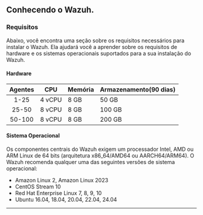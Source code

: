 ## Conhecendo o Wazuh.

### Requisitos

Abaixo, você encontra uma seção sobre os requisitos necessários para instalar o Wazuh. Ela ajudará você a aprender sobre os requisitos de hardware e os sistemas operacionais suportados para a sua instalação do Wazuh.


#### Hardware

| Agentes | CPU | Memória | Armazenamento(90 dias) |
| :-: | :-: | - | - |
| 1-25 | 4 vCPU | 8 GB | 50 GB |  
| 25-50 | 8 vCPU | 8 GB | 100 GB |
| 50-100 | 8 vCPU | 8 GB | 200 GB |

#### Sistema Operacional

Os componentes centrais do Wazuh exigem um processador Intel, AMD ou ARM Linux de 64 bits (arquitetura x86_64/AMD64 ou AARCH64/ARM64). O Wazuh recomenda qualquer uma das seguintes versões de sistema operacional:

* Amazon Linux 2, Amazon Linux 2023
* CentOS Stream 10
* Red Hat Enterprise Linux 7, 8, 9, 10
* Ubuntu 16.04, 18.04, 20.04, 22.04, 24.04  
___
